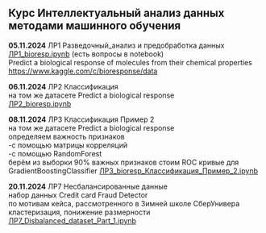 ## Курс Интеллектуальный анализ данных методами машинного обучения

**05.11.2024** ЛР1 Разведочный_анализ и предобработка данных  
[ЛР1_bioresp.ipynb](./ЛР1_bioresp.ipynb) (есть вопросы в notebook)  
Predict a biological response of molecules from their chemical properties  
https://www.kaggle.com/c/bioresponse/data

**06.11.2024** ЛР2 Классификация  
на том же датасете Predict a biological response  
[ЛР2_bioresp.ipynb](./ЛР2_bioresp.ipynb)

**08.11.2024** ЛР3 Классификация Пример 2  
на том же датасете Predict a biological response  
определяем важность признаков  
-c помощью матрицы корреляций  
-с помощью RandomForest  
берём из выборки 90% важных признаков
стоим ROC кривые для GradientBoostingClassifier
[ЛР3_bioresp_Классификация_Пример_2.ipynb](./ЛР3_bioresp_Классификация_Пример_2.ipynb)

**20.11.2024** ЛР7 Несбалансированные данные  
набор данных Credit card Fraud Detector  
по мотивам кейса, рассмотренного в Зимней школе СберУнивера  
кластеризация, понижение размерности  
[ЛР7_Disbalanced_dataset_Part_1.ipynb](./ЛР7_Disbalanced_dataset_Part_1.ipynb)
